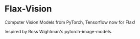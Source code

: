 # Flax-Vision
Computer Vision Models from PyTorch, Tensorflow now for Flax!



Inspired by Ross Wightman's pytorch-image-models.